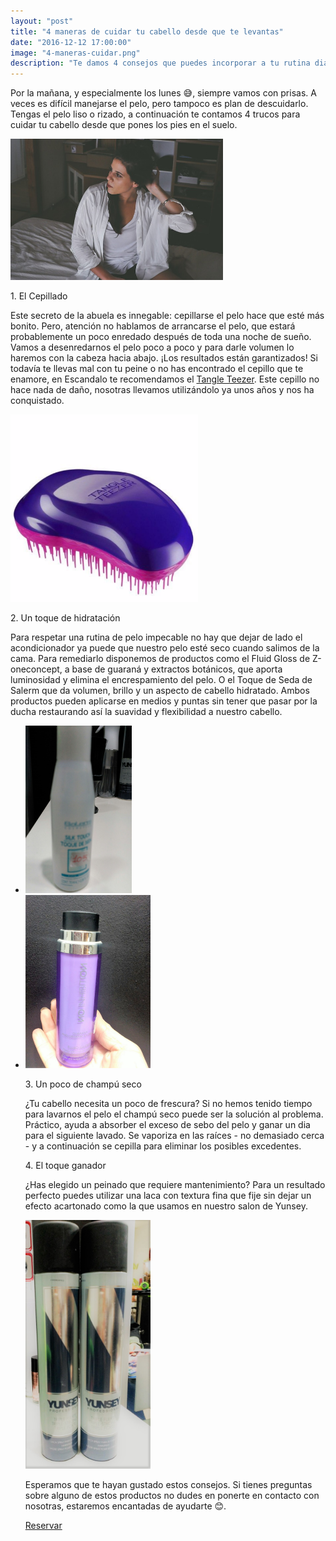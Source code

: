 ```yaml
---
layout: "post"
title: "4 maneras de cuidar tu cabello desde que te levantas"
date: "2016-12-12 17:00:00"
image: "4-maneras-cuidar.png"
description: "Te damos 4 consejos que puedes incorporar a tu rutina diaria para cuidar tu pelo desde que pones los pies en el suelo"
---
```


<article class="container mod-row">
 <div class="container-item-text-left">
  <p>
   Por la mañana, y especialmente los lunes 😅, siempre vamos con prisas. A veces es difícil manejarse el pelo, pero tampoco es plan de descuidarlo. Tengas el pelo liso o rizado, a continuación te contamos 4 trucos para cuidar tu cabello desde que pones los pies en el suelo.
  </p>
  </div>
  <div>
     <img src="img/cuidado-pelo-manana.jpg" width="340" height="auto" alt="4 maneras de cuidar tu cabello desde que te levantas peluquería Escándalo">
  </div>
  <p>
   1. El Cepillado
  </p>
  <p>
   Este secreto de la abuela es innegable: cepillarse el pelo hace que esté más bonito. Pero, atención no hablamos de arrancarse el pelo, que estará probablemente un poco enredado después de toda una noche de sueño. Vamos a desenredarnos el pelo poco a poco y para darle volumen lo haremos con la cabeza hacia abajo. ¡Los resultados están garantizados! Si todavía te llevas mal con tu peine o no has encontrado el cepillo que te enamore, en Escandalo te recomendamos el <a class="link" href="http://www.peluqueriaescandalozaragoza.es/el-revolucionario-cepillo-tangle-teezer">Tangle Teezer</a>. Este cepillo no hace nada de daño, nosotras llevamos utilizándolo ya unos años y nos ha conquistado.
  </p>
  <div>
     <img src="img/cepillo-tangle-teezer.png" width="300" height="auto" alt="cepillo tangle teezer peluquería Escándalo">
  </div>
  <p>
   2. Un toque de hidratación
   </p>
   <p>
   Para respetar una rutina de pelo impecable no hay que dejar de lado el acondicionador ya puede que nuestro pelo esté seco cuando salimos de la cama. Para remediarlo disponemos de productos como el Fluid Gloss de Z-oneconcept, a base de guaraná y extractos botánicos, que aporta luminosidad y elimina el encrespamiento del pelo. O el Toque de Seda de Salerm que da volumen, brillo y un aspecto de cabello hidratado.
   Ambos productos pueden aplicarse en medios y puntas sin tener que pasar por la ducha restaurando así la suavidad y flexibilidad a nuestro cabello.
   </p>
   <ul class="container mod-row">
     <li><img src="img/salerm2.jpeg" width="170" height="auto" alt="Toque de Seda de Salerm peluqueria Escándalo"></li>
     <li><img src="img/fluid-gloss-z-oneconcept.jpeg" width="200" height="auto" alt="Fluid Gloss de Z-oneconcept peluquería Escándalo"></li>   
   <p>
   3. Un poco de  champú seco
   </p>
   <p>
   ¿Tu cabello necesita un poco de frescura? Si no hemos tenido tiempo para lavarnos el pelo el champú seco puede ser la solución al problema. Práctico, ayuda a absorber el exceso de sebo del pelo y ganar un dia para el siguiente lavado. Se vaporiza en las raíces - no demasiado cerca - y a continuación se cepilla para eliminar los posibles excedentes.
   </p>
   <p>
   4. El toque ganador
   </p>
   <p>
   ¿Has elegido un peinado que requiere mantenimiento? Para un resultado perfecto puedes utilizar una laca con textura fina que fije sin dejar un efecto acartonado como la que usamos en nuestro salon de Yunsey.
   </p>
   <div>
      <img src="img/laca-yunsey.jpg" width="200" height="auto" alt="4 maneras de cuidar tu cabello desde que te levantas peluquería Escándalo">
   </div>
   <p>
   Esperamos que te hayan gustado estos consejos. Si tienes preguntas sobre alguno de estos productos no dudes en ponerte en contacto con nosotras, estaremos encantadas de ayudarte 😊.
   </p>
   <a class="button" href="{{ site.url }}/formulario">Reservar</a>
